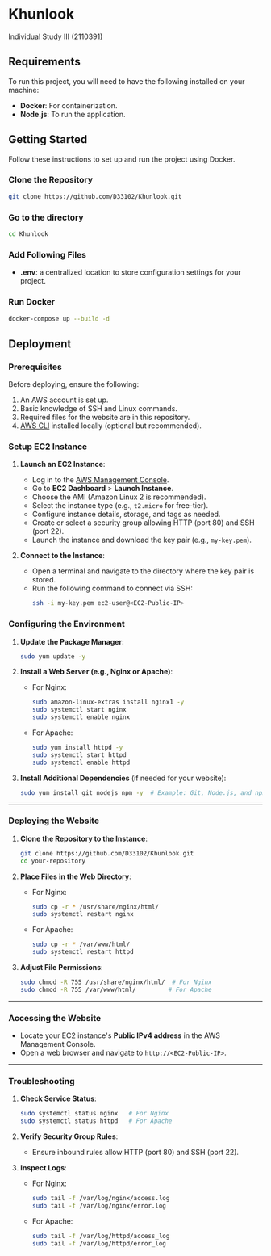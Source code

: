 # Khunlook

Individual Study III (2110391)

## Requirements

To run this project, you will need to have the following installed on your machine:

- **Docker**: For containerization.
- **Node.js**: To run the application.

## Getting Started

Follow these instructions to set up and run the project using Docker.

### Clone the Repository

```bash
git clone https://github.com/D33102/Khunlook.git
```

### Go to the directory

```bash
cd Khunlook
```

### Add Following Files

- **.env**: a centralized location to store configuration settings for your project.

### Run Docker

```bash
docker-compose up --build -d
```

## Deployment

### Prerequisites

Before deploying, ensure the following:

1. An AWS account is set up.
2. Basic knowledge of SSH and Linux commands.
3. Required files for the website are in this repository.
4. [AWS CLI](https://aws.amazon.com/cli/) installed locally (optional but recommended).

### Setup EC2 Instance

1. **Launch an EC2 Instance**:

   - Log in to the [AWS Management Console](https://aws.amazon.com/console/).
   - Go to **EC2 Dashboard** > **Launch Instance**.
   - Choose the AMI (Amazon Linux 2 is recommended).
   - Select the instance type (e.g., `t2.micro` for free-tier).
   - Configure instance details, storage, and tags as needed.
   - Create or select a security group allowing HTTP (port 80) and SSH (port 22).
   - Launch the instance and download the key pair (e.g., `my-key.pem`).

2. **Connect to the Instance**:
   - Open a terminal and navigate to the directory where the key pair is stored.
   - Run the following command to connect via SSH:
     ```bash
     ssh -i my-key.pem ec2-user@<EC2-Public-IP>
     ```

### Configuring the Environment

1. **Update the Package Manager**:

   ```bash
   sudo yum update -y
   ```

2. **Install a Web Server (e.g., Nginx or Apache)**:

   - For Nginx:
     ```bash
     sudo amazon-linux-extras install nginx1 -y
     sudo systemctl start nginx
     sudo systemctl enable nginx
     ```
   - For Apache:
     ```bash
     sudo yum install httpd -y
     sudo systemctl start httpd
     sudo systemctl enable httpd
     ```

3. **Install Additional Dependencies** (if needed for your website):
   ```bash
   sudo yum install git nodejs npm -y  # Example: Git, Node.js, and npm
   ```

---

### Deploying the Website

1. **Clone the Repository to the Instance**:

   ```bash
   git clone https://github.com/D33102/Khunlook.git
   cd your-repository
   ```

2. **Place Files in the Web Directory**:

   - For Nginx:
     ```bash
     sudo cp -r * /usr/share/nginx/html/
     sudo systemctl restart nginx
     ```
   - For Apache:
     ```bash
     sudo cp -r * /var/www/html/
     sudo systemctl restart httpd
     ```

3. **Adjust File Permissions**:
   ```bash
   sudo chmod -R 755 /usr/share/nginx/html/  # For Nginx
   sudo chmod -R 755 /var/www/html/         # For Apache
   ```

---

### Accessing the Website

- Locate your EC2 instance's **Public IPv4 address** in the AWS Management Console.
- Open a web browser and navigate to `http://<EC2-Public-IP>`.

---

### Troubleshooting

1. **Check Service Status**:

   ```bash
   sudo systemctl status nginx   # For Nginx
   sudo systemctl status httpd   # For Apache
   ```

2. **Verify Security Group Rules**:

   - Ensure inbound rules allow HTTP (port 80) and SSH (port 22).

3. **Inspect Logs**:
   - For Nginx:
     ```bash
     sudo tail -f /var/log/nginx/access.log
     sudo tail -f /var/log/nginx/error.log
     ```
   - For Apache:
     ```bash
     sudo tail -f /var/log/httpd/access_log
     sudo tail -f /var/log/httpd/error_log
     ```
